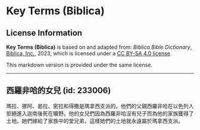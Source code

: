 # Key Terms (Biblica)

## License Information

**Key Terms (Biblica)** is based on and adapted from: _Biblica Bible Dictionary_, [Biblica, Inc.](https://www.biblica.com/), 2023, which is licensed under a [CC BY-SA 4.0 license](https://creativecommons.org/licenses/by-sa/4.0/legalcode.en).

This markdown version is provided under the same license.



--------------------------------

## 西羅非哈的女兒 (id: 233006)

瑪拉、挪阿、曷拉、密拉和得撒是瑪拿西支派的。他們的父親西羅非哈在以色列人拒絕進入迦南後死在曠野。他的女兒們因為西羅非哈沒有兒子而為他的家族獲得了土地。她們嫁給了家族中的堂兄弟，這樣她們的土地就永遠屬於瑪拿西支派。


